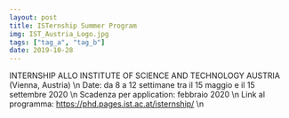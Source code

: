 ```yaml
---
layout: post
title: ISTernship Summer Program
img: IST_Austria_Logo.jpg
tags: ["tag_a", "tag_b"]
date: 2019-10-28
---
```


INTERNSHIP ALLO INSTITUTE OF SCIENCE AND TECHNOLOGY AUSTRIA (Vienna, Austria) \n 
Date: da 8 a 12 settimane tra il 15 maggio e il 15 settembre 2020 \n 
Scadenza per application: febbraio 2020 \n 
Link al programma: https://phd.pages.ist.ac.at/isternship/ \n